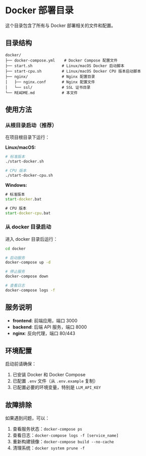 # Docker 部署目录

这个目录包含了所有与 Docker 部署相关的文件和配置。

## 目录结构

```
docker/
├── docker-compose.yml    # Docker Compose 配置文件
├── start.sh             # Linux/macOS Docker 启动脚本
├── start-cpu.sh         # Linux/macOS Docker CPU 版本启动脚本
├── nginx/               # Nginx 配置目录
│   ├── nginx.conf       # Nginx 配置文件
│   └── ssl/             # SSL 证书目录
└── README.md            # 本文件
```

## 使用方法

### 从根目录启动（推荐）

在项目根目录下运行：

**Linux/macOS:**
```bash
# 标准版本
./start-docker.sh

# CPU 版本
./start-docker-cpu.sh
```

**Windows:**
```cmd
# 标准版本
start-docker.bat

# CPU 版本
start-docker-cpu.bat
```

### 从 docker 目录启动

进入 docker 目录后运行：

```bash
cd docker

# 启动服务
docker-compose up -d

# 停止服务
docker-compose down

# 查看日志
docker-compose logs -f
```

## 服务说明

- **frontend**: 前端应用，端口 3000
- **backend**: 后端 API 服务，端口 8000
- **nginx**: 反向代理，端口 80/443

## 环境配置

启动前请确保：

1. 已安装 Docker 和 Docker Compose
2. 已配置 `.env` 文件（从 `.env.example` 复制）
3. 已配置必要的环境变量，特别是 `LLM_API_KEY`

## 故障排除

如果遇到问题，可以：

1. 查看服务状态：`docker-compose ps`
2. 查看日志：`docker-compose logs -f [service_name]`
3. 重新构建镜像：`docker-compose build --no-cache`
4. 清理系统：`docker system prune -f`

